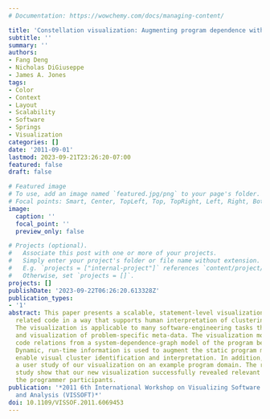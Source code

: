 ```yaml
---
# Documentation: https://wowchemy.com/docs/managing-content/

title: 'Constellation visualization: Augmenting program dependence with dynamic information'
subtitle: ''
summary: ''
authors:
- Fang Deng
- Nicholas DiGiuseppe
- James A. Jones
tags:
- Color
- Context
- Layout
- Scalability
- Software
- Springs
- Visualization
categories: []
date: '2011-09-01'
lastmod: 2023-09-21T23:26:20-07:00
featured: false
draft: false

# Featured image
# To use, add an image named `featured.jpg/png` to your page's folder.
# Focal points: Smart, Center, TopLeft, Top, TopRight, Left, Right, BottomLeft, Bottom, BottomRight.
image:
  caption: ''
  focal_point: ''
  preview_only: false

# Projects (optional).
#   Associate this post with one or more of your projects.
#   Simply enter your project's folder or file name without extension.
#   E.g. `projects = ["internal-project"]` references `content/project/deep-learning/index.md`.
#   Otherwise, set `projects = []`.
projects: []
publishDate: '2023-09-22T06:26:20.613328Z'
publication_types:
- '1'
abstract: This paper presents a scalable, statement-level visualization that shows
  related code in a way that supports human interpretation of clustering and context.
  The visualization is applicable to many software-engineering tasks through the utilization
  and visualization of problem-specific meta-data. The visualization models statement-level
  code relations from a system-dependence-graph model of the program being visualized.
  Dynamic, run-time information is used to augment the static program model to further
  enable visual cluster identification and interpretation. In addition, we performed
  a user study of our visualization on an example program domain. The results of the
  study show that our new visualization successfully revealed relevant context to
  the programmer participants.
publication: '*2011 6th International Workshop on Visualizing Software for Understanding
  and Analysis (VISSOFT)*'
doi: 10.1109/VISSOF.2011.6069453
---
```

